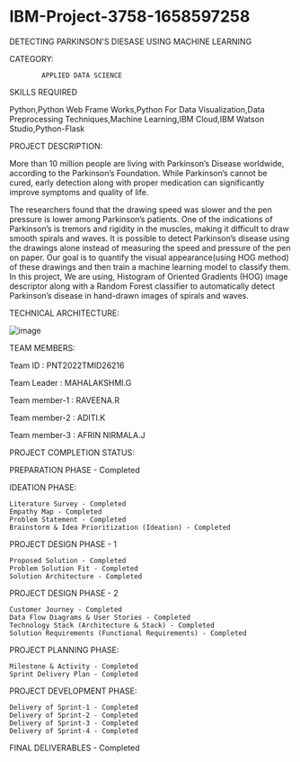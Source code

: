 # IBM-Project-3758-1658597258

DETECTING PARKINSON'S DIESASE USING MACHINE LEARNING

CATEGORY:

			APPLIED DATA SCIENCE

SKILLS REQUIRED 

Python,Python Web Frame Works,Python For Data Visualization,Data Preprocessing Techniques,Machine Learning,IBM Cloud,IBM Watson Studio,Python-Flask

PROJECT DESCRIPTION:

More than 10 million people are living with Parkinson’s Disease worldwide, according to the Parkinson’s Foundation. While Parkinson’s cannot be cured, early detection along with proper medication can significantly improve symptoms and quality of life.
	
The researchers found that the drawing speed was slower and the pen pressure is lower among Parkinson’s patients. One of the indications of Parkinson’s is tremors and rigidity in the muscles, making it difficult to draw smooth spirals and waves. It is possible to detect Parkinson’s disease using the drawings alone instead of measuring the speed and pressure of the pen on paper. Our goal is to quantify the visual appearance(using HOG method) of these drawings and then train a machine learning model to classify them. In this project, We are using, Histogram of Oriented Gradients (HOG) image descriptor along with a Random Forest classifier to automatically detect Parkinson’s disease in hand-drawn images of spirals and waves.

TECHNICAL ARCHITECTURE:

![image](https://user-images.githubusercontent.com/89683155/202718277-68a5bfe1-cf77-452b-b9c1-c4c6c4f162ca.png)


TEAM MEMBERS:

Team ID : PNT2022TMID26216

Team Leader : MAHALAKSHMI.G

Team member-1 : RAVEENA.R

Team member-2 : ADITI.K

Team member-3 : AFRIN NIRMALA.J

PROJECT COMPLETION STATUS:

PREPARATION PHASE - Completed

IDEATION PHASE:

    Literature Survey - Completed
    Empathy Map - Completed
    Problem Statement - Completed
    Brainstorm & Idea Prioritization (Ideation) - Completed

PROJECT DESIGN PHASE - 1

    Proposed Solution - Completed
    Problem Solution Fit - Completed
    Solution Architecture - Completed

PROJECT DESIGN PHASE - 2

    Customer Journey - Completed
    Data Flow Diagrams & User Stories - Completed
    Technology Stack (Architecture & Stack) - Completed
    Solution Requirements (Functional Requirements) - Completed

PROJECT PLANNING PHASE:

    Milestone & Activity - Completed
    Sprint Delivery Plan - Completed

PROJECT DEVELOPMENT PHASE:

    Delivery of Sprint-1 - Completed
    Delivery of Sprint-2 - Completed
    Delivery of Sprint-3 - Completed
    Delivery of Sprint-4 - Completed

FINAL DELIVERABLES - Completed

